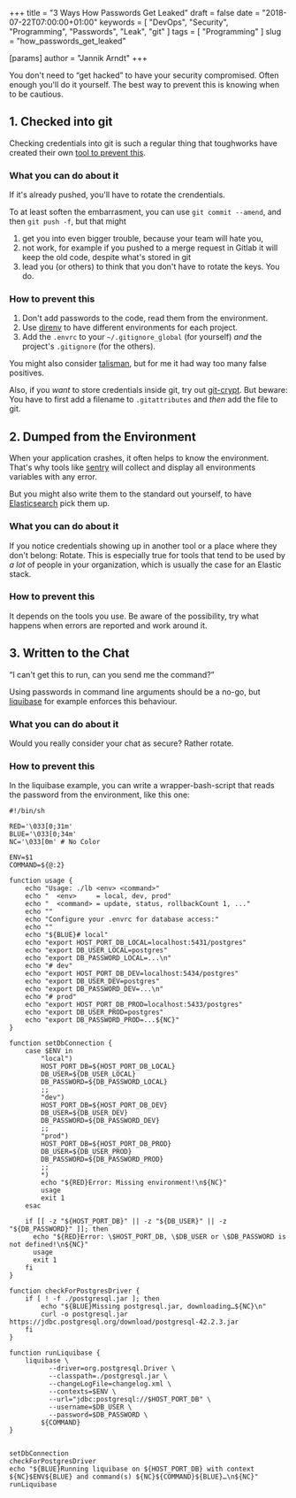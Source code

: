 +++
title = "3 Ways How Passwords Get Leaked"
draft = false
date = "2018-07-22T07:00:00+01:00"
keywords = [ "DevOps", "Security", "Programming", "Passwords", "Leak", "git" ]
tags = [ "Programming" ]
slug = "how_passwords_get_leaked"

[params]
  author = "Jannik Arndt"
+++

You don't need to “get hacked” to have your security compromised. Often enough you'll do it yourself. The best way to prevent this is knowing when to be cautious.

<!--more-->

## 1. Checked into git

Checking credentials into git is such a regular thing that toughworks have created their own [tool to prevent this](https://thoughtworks.github.io/talisman/).

### What you can do about it

If it's already pushed, you'll have to rotate the crendentials.

To at least soften the embarrasment, you can use `git commit --amend`, and then `git push -f`, but that might

1. get you into even bigger trouble, because your team will hate you,
2. not work, for example if you pushed to a merge request in Gitlab it will keep the old code, despite what's stored in git
3. lead you (or others) to think that you don't have to rotate the keys. You do.

### How to prevent this

1. Don't add passwords to the code, read them from the environment.
2. Use [direnv](https://github.com/direnv/direnv) to have different environments for each project.
3. Add the `.envrc` to your `~/.gitignore_global` (for yourself) _and_ the project's `.gitignore` (for the others).

You might also consider [talisman](https://thoughtworks.github.io/talisman/), but for me it had way too many false positives.

Also, if you _want_ to store credentials inside git, try out [git-crypt](https://github.com/AGWA/git-crypt). But beware: You have to first add a filename to `.gitattributes` and _then_ add the file to git.

## 2. Dumped from the Environment

When your application crashes, it often helps to know the environment. That's why tools like [sentry](https://sentry.io/welcome/) will collect and display all environments variables with any error.

But you might also write them to the standard out yourself, to have [Elasticsearch](https://www.elastic.co/products/elasticsearch) pick them up.

### What you can do about it

If you notice credentials showing up in another tool or a place where they don't belong: Rotate.
This is especially true for tools that tend to be used by _a lot_ of people in your organization, which is usually the case for an Elastic stack.

### How to prevent this

It depends on the tools you use. Be aware of the possibility, try what happens when errors are reported and work around it.

## 3. Written to the Chat

“I can't get this to run, can you send me the command?”

Using passwords in command line arguments should be a no-go, but [liquibase](http://www.liquibase.org/documentation/command_line.html#examples) for example enforces this behaviour.

### What you can do about it

Would you really consider your chat as secure? Rather rotate.

### How to prevent this

In the liquibase example, you can write a wrapper-bash-script that reads the password from the environment, like this one:

```shell
#!/bin/sh

RED='\033[0;31m'
BLUE='\033[0;34m'
NC='\033[0m' # No Color

ENV=$1
COMMAND=${@:2}

function usage {
    echo "Usage: ./lb <env> <command>"
    echo "  <env>     = local, dev, prod"
    echo "  <command> = update, status, rollbackCount 1, ..."
    echo ""
    echo "Configure your .envrc for database access:"
    echo ""
    echo "${BLUE}# local"
    echo "export HOST_PORT_DB_LOCAL=localhost:5431/postgres"
    echo "export DB_USER_LOCAL=postgres"
    echo "export DB_PASSWORD_LOCAL=...\n"
    echo "# dev"
    echo "export HOST_PORT_DB_DEV=localhost:5434/postgres"
    echo "export DB_USER_DEV=postgres"
    echo "export DB_PASSWORD_DEV=...\n"
    echo "# prod"
    echo "export HOST_PORT_DB_PROD=localhost:5433/postgres"
    echo "export DB_USER_PROD=postgres"
    echo "export DB_PASSWORD_PROD=...${NC}"
}

function setDbConnection {
    case $ENV in
        "local")
        HOST_PORT_DB=${HOST_PORT_DB_LOCAL}
        DB_USER=${DB_USER_LOCAL}
        DB_PASSWORD=${DB_PASSWORD_LOCAL}
        ;;
        "dev")
        HOST_PORT_DB=${HOST_PORT_DB_DEV}
        DB_USER=${DB_USER_DEV}
        DB_PASSWORD=${DB_PASSWORD_DEV}
        ;;
        "prod")
        HOST_PORT_DB=${HOST_PORT_DB_PROD}
        DB_USER=${DB_USER_PROD}
        DB_PASSWORD=${DB_PASSWORD_PROD}
        ;;
        *)
        echo "${RED}Error: Missing environment!\n${NC}"
        usage
        exit 1
    esac

    if [[ -z "${HOST_PORT_DB}" || -z "${DB_USER}" || -z "${DB_PASSWORD}" ]]; then
      echo "${RED}Error: \$HOST_PORT_DB, \$DB_USER or \$DB_PASSWORD is not defined!\n${NC}"
      usage
      exit 1
    fi
}

function checkForPostgresDriver {
    if [ ! -f ./postgresql.jar ]; then
        echo "${BLUE}Missing postgresql.jar, downloading…${NC}\n"
        curl -o postgresql.jar https://jdbc.postgresql.org/download/postgresql-42.2.3.jar
    fi
}

function runLiquibase {
    liquibase \
          --driver=org.postgresql.Driver \
          --classpath=./postgresql.jar \
          --changeLogFile=changelog.xml \
          --contexts=$ENV \
          --url="jdbc:postgresql://$HOST_PORT_DB" \
          --username=$DB_USER \
          --password=$DB_PASSWORD \
        ${COMMAND}
}


setDbConnection
checkForPostgresDriver
echo "${BLUE}Running liquibase on ${HOST_PORT_DB} with context ${NC}$ENV${BLUE} and command(s) ${NC}${COMMAND}${BLUE}…\n${NC}"
runLiquibase
```